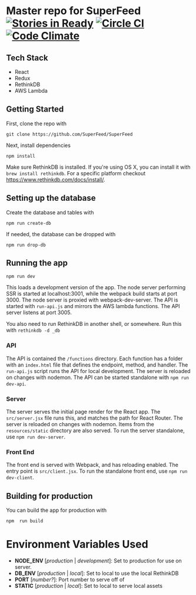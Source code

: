 # Master repo for SuperFeed [![Stories in Ready](https://badge.waffle.io/SuperFeed/SuperFeed.svg?label=ready&title=Ready)](http://waffle.io/SuperFeed/SuperFeed) [![Circle CI](https://circleci.com/gh/SuperFeed/SuperFeed.svg?style=svg)](https://circleci.com/gh/SuperFeed/SuperFeed) [![Code Climate](https://codeclimate.com/github/SuperFeed/SuperFeed/badges/gpa.svg)](https://codeclimate.com/github/SuperFeed/SuperFeed)

## Tech Stack
* React
* Redux
* RethinkDB
* AWS Lambda

## Getting Started

First, clone the repo with

```
git clone https://github.com/SuperFeed/SuperFeed
```

Next, install dependencies

```
npm install
```

Make sure RethinkDB is installed. If you're using OS X, you can install it with `brew install rethinkdb`.
For a specific platform checkout https://www.rethinkdb.com/docs/install/.

## Setting up the database

Create the database and tables with

```
npm run create-db
```

If needed, the database can be dropped with

```
npm run drop-db
```

## Running the app

```
npm run dev
```

This loads a development version of the app.
The node server performing SSR is started at localhost:3001, while the webpack
build starts at port 3000. The node server is proxied with webpack-dev-server.
The API is started with `run-api.js` and mirrors the AWS lambda functions. The
API server listens at port 3005.

You also need to run RethinkDB in another shell, or somewhere. Run this with
`rethinkdb -d _db`

### API

The API is contained the `/functions` directory. Each function has a folder with an `index.html` file
that defines the endpoint, method, and handler. The `run-api.js` script runs the API for local development.
The server is reloaded on changes with nodemon. The API can be started standalone with `npm run dev-api`.

### Server

The server serves the initial page render for the React app. The `src/server.jsx` file runs this, and matches the
path for React Router. The server is reloaded on changes with nodemon. Items from the `resources/static` directory
are also served. To run the server standalone, use `npm run dev-server`.

### Front End

The front end is served with Webpack, and has reloading enabled. The entry point is `src/client.jsx`. To run the
standalone front end, use `npm run dev-client`.

## Building for production

You can build the app for production with

```
npm  run build
```

# Environment Variables Used

* __NODE_ENV__ [_production_ | _development_]: Set to production for use on server.
* __DB_ENV__ [_production_ | _local_]: Set to local to use the local RethinkDB
* __PORT__ [_number?_]: Port number to serve off of
* __STATIC__ [_production_ | _local_]: Set to local to serve local assets
